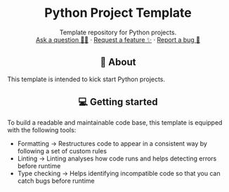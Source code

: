 <h1 align="center"> Python Project Template </h1>
<div align="center">
Template repository for Python projects.
</br>
<a href="https://github.com/aledelunap/pyproject-template/issues/new?labels=question&title=New+question">Ask a question 🙋🏽</a>
·
<a href="https://github.com/aledelunap/pyproject-template/issues/new?labels=enhancement&title=New+feature+request">Request a feature ✨</a>
·
<a href="https://github.com/aledelunap/pyproject-template/issues/new?labels=bug&title=New+bug+report">Report a bug 🐛</a>
</div>


<h2  align="center">👋 About </h2>

This template is intended to kick start Python projects.

<h2 align="center">💻 Getting started</h2>
To build a readable and maintainable code base, this template is equipped with the following tools:

- Formatting  $\rightarrow$ Restructures code to appear in a consistent way by following a set of custom rules
- Linting  $\rightarrow$ Linting analyses how code runs and helps detecting errors before runtime
- Type checking $\rightarrow$  Helps identifying incompatible code so that you can catch bugs before runtime
